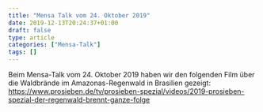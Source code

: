 ```yaml
---
title: "Mensa Talk vom 24. Oktober 2019"
date: 2019-12-13T20:24:37+01:00
draft: false
type: article
categories: ["Mensa-Talk"]
tags: []
---
```

Beim Mensa-Talk vom 24. Oktober 2019 haben wir den folgenden Film über die Waldbrände im Amazonas-Regenwald in Brasilien gezeigt:
https://www.prosieben.de/tv/prosieben-spezial/videos/2019-prosieben-spezial-der-regenwald-brennt-ganze-folge
<!--more-->
